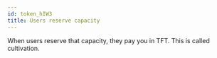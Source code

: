 ```yaml
---
id: token_hIW3
title: Users reserve capacity
---
```


When users reserve that capacity, they pay you in TFT. This is called cultivation.
